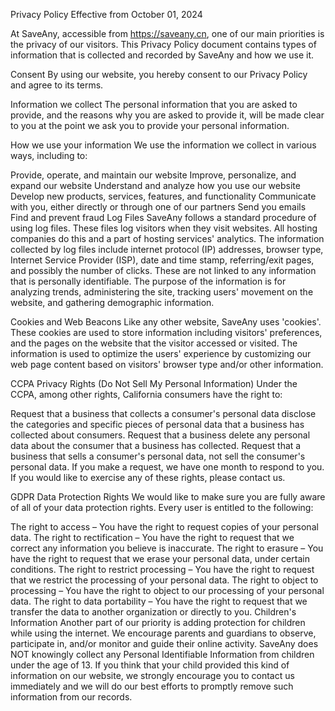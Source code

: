 
Privacy Policy
Effective from October 01, 2024

At SaveAny, accessible from https://saveany.cn, one of our main priorities is the privacy of our visitors. This Privacy Policy document contains types of information that is collected and recorded by SaveAny and how we use it.

Consent
By using our website, you hereby consent to our Privacy Policy and agree to its terms.

Information we collect
The personal information that you are asked to provide, and the reasons why you are asked to provide it, will be made clear to you at the point we ask you to provide your personal information.

How we use your information
We use the information we collect in various ways, including to:

Provide, operate, and maintain our website
Improve, personalize, and expand our website
Understand and analyze how you use our website
Develop new products, services, features, and functionality
Communicate with you, either directly or through one of our partners
Send you emails
Find and prevent fraud
Log Files
SaveAny follows a standard procedure of using log files. These files log visitors when they visit websites. All hosting companies do this and a part of hosting services' analytics. The information collected by log files include internet protocol (IP) addresses, browser type, Internet Service Provider (ISP), date and time stamp, referring/exit pages, and possibly the number of clicks. These are not linked to any information that is personally identifiable. The purpose of the information is for analyzing trends, administering the site, tracking users' movement on the website, and gathering demographic information.

Cookies and Web Beacons
Like any other website, SaveAny uses 'cookies'. These cookies are used to store information including visitors' preferences, and the pages on the website that the visitor accessed or visited. The information is used to optimize the users' experience by customizing our web page content based on visitors' browser type and/or other information.

CCPA Privacy Rights (Do Not Sell My Personal Information)
Under the CCPA, among other rights, California consumers have the right to:

Request that a business that collects a consumer's personal data disclose the categories and specific pieces of personal data that a business has collected about consumers.
Request that a business delete any personal data about the consumer that a business has collected.
Request that a business that sells a consumer's personal data, not sell the consumer's personal data.
If you make a request, we have one month to respond to you. If you would like to exercise any of these rights, please contact us.

GDPR Data Protection Rights
We would like to make sure you are fully aware of all of your data protection rights. Every user is entitled to the following:

The right to access – You have the right to request copies of your personal data.
The right to rectification – You have the right to request that we correct any information you believe is inaccurate.
The right to erasure – You have the right to request that we erase your personal data, under certain conditions.
The right to restrict processing – You have the right to request that we restrict the processing of your personal data.
The right to object to processing – You have the right to object to our processing of your personal data.
The right to data portability – You have the right to request that we transfer the data to another organization or directly to you.
Children's Information
Another part of our priority is adding protection for children while using the internet. We encourage parents and guardians to observe, participate in, and/or monitor and guide their online activity. SaveAny does NOT knowingly collect any Personal Identifiable Information from children under the age of 13. If you think that your child provided this kind of information on our website, we strongly encourage you to contact us immediately and we will do our best efforts to promptly remove such information from our records.